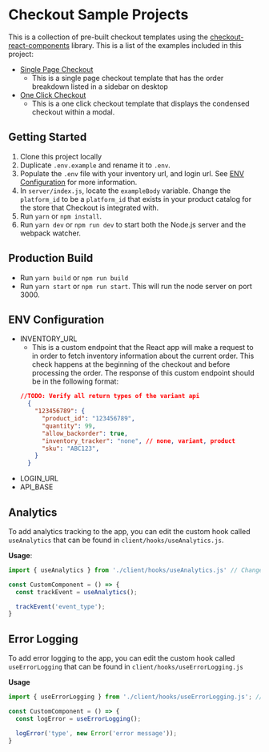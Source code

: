 # Checkout Sample Projects
This is a collection of pre-built checkout templates using the [checkout-react-components](https://www.npmjs.com/package/@boldcommerce/checkout-react-components) library. This is a list of the examples included in this project:
* [Single Page Checkout](single_page)
  * This is a single page checkout template that has the order breakdown listed in a sidebar on desktop
* [One Click Checkout](one_click)
  * This is a one click checkout template that displays the condensed checkout within a modal.

## Getting Started
1. Clone this project locally
3. Duplicate `.env.example` and rename it to `.env`.
4. Populate the `.env` file with your inventory url, and login url. See [ENV Configuration](#env-configuration) for more information.
5. In `server/index.js`, locate the `exampleBody` variable. Change the `platform_id` to be a `platform_id` that exists in your product catalog for the store that Checkout is integrated with.
6. Run `yarn` or `npm install`.
7. Run `yarn dev` or `npm run dev` to start both the Node.js server and the webpack watcher.

## Production Build
- Run `yarn build` or `npm run build`
- Run `yarn start` or `npm run start`. This will run the node server on port 3000.

## ENV Configuration
* INVENTORY_URL
  * This is a custom endpoint that the React app will make a request to in order to fetch inventory information about the current order. This check happens at the beginning of the checkout and before processing the order. The response of this custom endpoint should be in the following format:
  ```json
  //TODO: Verify all return types of the variant api
    {
      "123456789": {
        "product_id": "123456789",
        "quantity": 99,
        "allow_backorder": true,
        "inventory_tracker": "none", // none, variant, product
        "sku": "ABC123",
      }
    }
  ```
* LOGIN_URL
* API_BASE

## Analytics
To add analytics tracking to the app, you can edit the custom hook called `useAnalytics` that can be found in `client/hooks/useAnalytics.js`.

**Usage**:
```javascript
import { useAnalytics } from './client/hooks/useAnalytics.js' // Change this to the correct path to the hooks folder

const CustomComponent = () => {
  const trackEvent = useAnalytics();

  trackEvent('event_type');
}
```

## Error Logging
To add error logging to the app, you can edit the custom hook called `useErrorLogging` that can be found in `client/hooks/useErrorLogging.js`

**Usage**
```javascript
import { useErrorLogging } from './client/hooks/useErrorLogging.js'; // Change this to the correct path to the hooks folder

const CustomComponent = () => {
  const logError = useErrorLogging();

  logError('type', new Error('error message'));
}
```